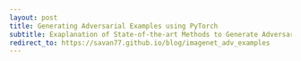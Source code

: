 ```yaml
---
layout: post
title: Generating Adversarial Examples using PyTorch
subtitle: Exaplanation of State-of-the-art Methods to Generate Adversarial Examples with PyTorch
redirect_to: https://savan77.github.io/blog/imagenet_adv_examples
---
```



